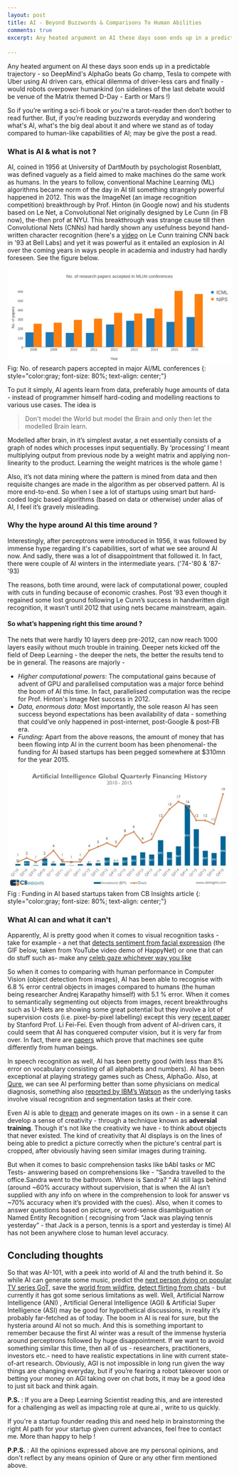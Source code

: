 ```yaml
---
layout: post
title: AI - Beyond Buzzwords & Comparisons To Human Abilities
comments: true
excerpt: Any heated argument on AI these days soon ends up in a predictable trajectory - so DeepMind's AlphaGo beats Go champ,Tesla to compete with Uber using AI driven cars, ethical dilemma of driver-less cars and finally - would robots overpower humankind

---
```

Any heated argument on AI these days soon ends up in a predictable trajectory - so DeepMind's AlphaGo beats Go champ, Tesla to compete with Uber using AI driven cars, ethical dilemma of driver-less cars and finally - would robots overpower humankind (on sidelines of the last debate would be venue of the Matrix themed D-Day - Earth or Mars !)

So if you’re writing a sci-fi book or you're a tarot-reader then don’t bother to read further.
But, if you’re reading buzzwords everyday and wondering what's AI, what's the big deal about it and where we stand as of today compared to human-like capabilities of AI; may be give the post a read.

### What is AI & what is not ?

AI, coined in 1956 at University of DartMouth by psychologist Rosenblatt,
was defined vaguely as a field aimed to make machines do the same work as humans.
In the years to follow, conventional Machine Learning (ML) algorithms became norm of the day in AI till
something strangely powerful happened in 2012. This was the ImageNet (an image recognition competition)
breakthrough by Prof. Hinton (in Google now) and his students based on Le Net, a Convolutional Net originally
designed by Le Cunn (in FB now), the-then prof at NYU.
This breakthrough was strange cause till then Convolutional Nets (CNNs) had hardly shown any usefulness
beyond hand-written character recognition (here's a [video](https://www.youtube.com/watch?v=FwFduRA_L6Q) on Le Cunn training CNN
back in '93 at Bell Labs) and yet it was powerful  as it  entailed an explosion in AI over
the coming years in ways people in academia and industry had hardly foreseen. See the figure below.

![NIPS & ICML Papers submitted](/images/newplot.png "NIPS & ICML Papers submitted")
Fig: No. of research papers accepted in major AI/ML conferences
{: style="color:gray; font-size: 80%; text-align: center;"}

To put it simply, AI agents learn from data, preferably huge amounts of data - instead of programmer himself hard-coding and modelling reactions to various use cases. The idea is

>Don't model the World but model the Brain and only then let the modelled Brain learn.

Modelled after brain, in it’s simplest avatar, a net essentially consists of a graph of nodes which processes input sequentially. By ‘processing’ I meant multiplying output from previous node by a weight matrix and applying non-linearity to the product. Learning the weight matrices is the whole game !

Also, it’s not data mining where the pattern is mined from data and then requisite changes are made in the algorithm as per observed pattern. AI is more end-to-end. So when I see a lot of startups using smart but hard-coded logic based algorithms (based on data or otherwise) under alias of AI, I feel it’s gravely misleading.

### Why the hype around AI this time around ?

Interestingly, after perceptrons were introduced in 1956, it was followed by immense hype regarding it's capabilities, sort of what we see around AI now. And sadly, there was a lot of disappointment that followed it. In fact, there were couple of AI winters in the intermediate years. ('74-'80 & '87-'93)

The reasons, both time around, were lack of computational power, coupled with cuts in funding because of economic crashes. Post ’93 even though it regained some lost ground following Le Cunn’s success in handwritten digit recognition, it wasn’t until 2012 that using nets became mainstream, again.

#### So what’s happening right this time around ?

The nets that were hardly 10 layers deep pre-2012, can now reach 1000 layers easily without much trouble in training. Deeper nets kicked off the field of Deep Learning - the deeper the nets, the better the results tend to be in general. The reasons are majorly -

* <em>Higher computational powers</em>: The computational gains because of advent of GPU and parallelised computation was a major force behind the boom of AI this time. In fact, parallelised computation was the recipe for Prof. Hinton's Image Net success in 2012.
* <em>Data, enormous data</em>: Most importantly, the sole reason AI has seen success beyond expectations has been availability of data - something that could’ve only happened in post-internet, post-Google & post-FB era.
* <em>Funding</em>: Apart from the above reasons, the amount of money that has been flowing intp AI in the current boom has been phenomenal- the funding for AI based startups has been pegged somewhere at $310mn for the year 2015.

![Funding in AI Space](/images/AI_quarterly_finance_20160203.jpg)
Fig : Funding in AI based startups taken from CB Insights article
{: style="color:gray; font-size: 80%; text-align: center;"}

### What AI can and what it can't

Apparently, AI is pretty good when it comes to visual recognition tasks - take for example - a net that [detects sentiment from facial expression](http://cs231n.stanford.edu/reports2016/022_Report.pdf) (the GIF below, taken from YouTube video demo of HappyNet) or one that can do  stuff such as- make any [celeb gaze whichever way you like](http://sites.skoltech.ru/compvision/projects/deepwarp/)

So when it comes to comparing with human performance in Computer Vision (object detection from images), AI has been able to recognise with 6.8 % error central objects in images compared to humans (the human being researcher Andrej Karapathy himself) with 5.1 % error. When it comes to semantically segmenting out objects from images, recent breakthroughs such as U-Nets are showing some great potential but they involve a lot of supervision costs (i.e. pixel-by-pixel labelling) except this very [recent paper](https://arxiv.org/abs/1506.02106) by Stanford Prof. Li Fei-Fei. Even though from advent of AI-driven cars, it could seem that AI has conquered computer vision, but it is very far from over. In fact, there are [papers](http://arxiv.org/pdf/1606.03556v2.pdf) which prove that machines see quite differently from human beings.

In speech recognition as well, AI has been pretty good (with less than 8% error on vocabulary consisting of all alphabets and numbers). AI has been exceptional at playing strategy games such as Chess, AlphaGo. Also, at [Qure](http://blog.qure.ai/), we can see AI performing better than some physicians on medical diagnosis, something also [reported by IBM’s Watson](http://www.wired.co.uk/article/ibm-watson-medical-doctor) as the underlying tasks involve visual recognition and segmentation tasks at their core.

Even AI is able to [dream](http://deepdreamgenerator.com/) and generate images on its own - in a sense it can develop a sense of creativity - through a technique known as <strong>adversial training</strong>. Though it's not like the creativity we have - to think about objects that never existed. The kind of creativity that AI displays is on the lines of being able to predict a picture correctly when the picture's central part is cropped, after obviously having seen similar images during training.

But when it comes to basic comprehension tasks like bAbI tasks or MC Tests- answering based on comprehensions like -  “Sandra travelled to the office.Sandra went to the bathroom. Where is Sandra? “ AI still lags behind (around ~60% accuracy without supervision, that is when the AI isn’t supplied with any info on where in the comprehension to look for answer vs ~70% accuracy when it’s provided with the cues). Also, when it comes to answer questions based on picture, or  word-sense disambiguation or Named Entity Recognition ( recognising from “Jack was playing tennis yesterday” - that Jack is a person, tennis is a sport and yesterday is time) AI has not been anywhere close to human level accuracy.

## Concluding thoughts

So that was AI-101, with a peek into world of AI and the truth behind it. So while AI can generate some music, predict the [next person dying on popular TV series GoT](http://www.mirror.co.uk/tech/meet-artificial-intelligence-knows-whos-7806263), save the [world from wildfire](http://www.huffingtonpost.in/entry/detecting-ignition-of-wildfires-sooner_b_8028786), [detect flirting from chats](http://www.geekwire.com/2016/patook-llc/) - but currently it has got some serious limitations as well. Well, Artificial Narrow Intelligence (ANI) , Artificial General Intelligence (AGI) & Artificial Super Intelligence (ASI) may be good for hypothetical discussions, in reality it’s probably far-fetched as of today. The boom in AI is real for sure, but the hysteria around AI not so much. And this is something important to remember because the first AI winter was a result of the immense hysteria around perceptrons followed by huge disappointment. If we want to avoid something similar this time, then all of us - researchers, practitioners, investors etc.- need to have realistic expectations in line with current state-of-art research. Obviously, AGI is not impossible in long run given the way things are changing everyday, but if you’re fearing a robot takeover soon or betting your money on AGI taking over on chat bots, it may be a good idea to just sit back and think again.

<strong>P.S.</strong> : If you are a Deep Learning Scientist reading this, and are interested for a challenging as well as impacting role at qure.ai , write to us quickly.

If you're a startup founder reading this and need help in brainstorming the right AI path for your startup given current advances, feel free to contact me. More than happy to help !

<strong>P.P.S.</strong> : All the opinions expressed above are my personal opinions, and don't reflect by any means opinion of Qure or any other firm mentioned above.
